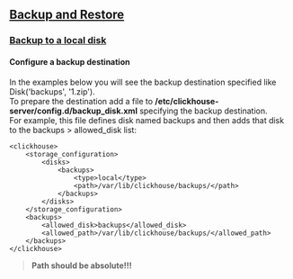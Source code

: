 ## [Backup and Restore](https://clickhouse.com/docs/en/operations/backup)
### [Backup to a local disk](https://clickhouse.com/docs/en/operations/backup#backup-to-a-local-disk)
#### Configure a backup destination
In the examples below you will see the backup destination specified like Disk('backups', '1.zip').    
To prepare the destination add a file to **/etc/clickhouse-server/config.d/backup_disk.xml** specifying the backup destination.    
For example, this file defines disk named backups and then adds that disk to the backups > allowed_disk list:
```
<clickhouse>
    <storage_configuration>
        <disks>
            <backups>
                <type>local</type>
                <path>/var/lib/clickhouse/backups/</path>
            </backups>
        </disks>
    </storage_configuration>
    <backups>
        <allowed_disk>backups</allowed_disk>
        <allowed_path>/var/lib/clickhouse/backups/</allowed_path>
    </backups>
</clickhouse>
```
> **Path should be absolute!!!**
